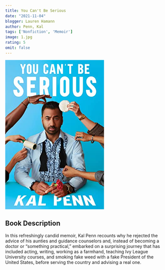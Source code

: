 ```yaml
---
title: You Can't Be Serious 
date: "2021-11-04"
blogger: Lauren Hamann
author: Penn, Kal
tags: ['Nonfiction', 'Memoir']
image: 1.jpg
rating: 5
omit: false
---
```


![Book Cover](1.jpg)

## Book Description

In this refreshingly candid memoir, Kal Penn recounts why he rejected the advice of his aunties and guidance counselors and, instead of becoming a doctor or “something practical,” embarked on a surprising journey that has included acting, writing, working as a farmhand, teaching Ivy League University courses, and smoking fake weed with a fake President of the United States, before serving the country and advising a real one.